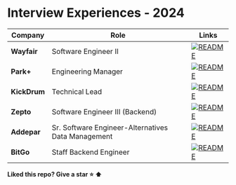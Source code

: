 # Interview Experiences - 2024

| Company | Role | Links |
|-|-|-|
**Wayfair** | Software Engineer II | [![README](https://img.shields.io/badge/README--green.svg)](Wayfair.md)
**Park+** | Engineering Manager | [![README](https://img.shields.io/badge/README--green.svg)](ParkPlus.md)
**KickDrum** | Technical Lead | [![README](https://img.shields.io/badge/README--green.svg)](KickDrum.md)
**Zepto** | Software Engineer III (Backend) | [![README](https://img.shields.io/badge/README--green.svg)](Zepto.md)
**Addepar** | Sr. Software Engineer-Alternatives Data Management | [![README](https://img.shields.io/badge/README--green.svg)](Addepar.md)
**BitGo**|Staff Backend Engineer| [![README](https://img.shields.io/badge/README--green.svg)](BitGo.md)

**Liked this repo? Give a star :star: :arrow_up:**

